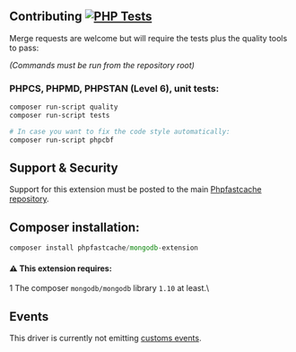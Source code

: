 ## Contributing [![PHP Tests](https://github.com/PHPSocialNetwork/mongodb-extension/actions/workflows/php.yml/badge.svg)](https://github.com/PHPSocialNetwork/mongodb-extension/actions/workflows/php.yml)
Merge requests are welcome but will require the tests plus the quality tools to pass:

_(Commands must be run from the repository root)_
### PHPCS, PHPMD, PHPSTAN (Level 6), unit tests:

```bash
composer run-script quality
composer run-script tests

# In case you want to fix the code style automatically: 
composer run-script phpcbf
```

## Support & Security

Support for this extension must be posted to the main [Phpfastcache repository](https://github.com/PHPSocialNetwork/phpfastcache/issues).

## Composer installation:

```php
composer install phpfastcache/mongodb-extension
```

#### ⚠️ This extension requires:
1️ The composer `mongodb/mongodb` library `1.10` at least.\

## Events
This driver is currently not emitting [customs events](https://github.com/PHPSocialNetwork/phpfastcache/blob/master/docs/EVENTS.md).

